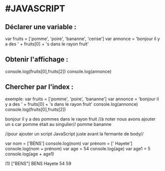 #JAVASCRIPT
==============

Déclarer une variable :
----------------------

var fruits = ['pomme', 'poire', 'bananne', 'cerise']
var annonce = 'bonjour il y a des ' + fruits[0] + 's dans le rayon fruit'

Obtenir l'affichage :
---------------------

console.log(fruits[0],fruits[2])
console.log(annonce)

Chercher par l'index :
---------------------

exemple:
var fruits = ['pomme', 'poire', 'bananne']
var annonce = 'bonjour il y a des ' + fruits[0] + 's dans le rayon fruit'
console.log(annonce)
console.log(fruits[0],fruits[2])

bonjour il y a des pommes dans le rayon fruit
//à noter nous avons ajouter un s car pomme était au singulier//
pomme
bananne

<script src="src/script.js"></script>//pour ajouter un script JavaScript juste avant la fermante de body//

var nom = ['BENS']
console.log(nom)
var prénom = [' Hayete']
console.log(nom + prénom)
var age = 54
console.log(age)
var age1 = 5
console.log(age + age1)

(1) ["BENS"]
BENS Hayete
54
59